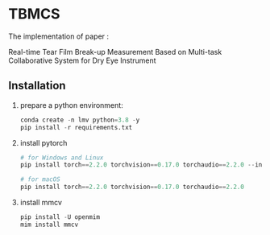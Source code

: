 # TBMCS
The implementation of paper :

Real-time Tear Film Break-up Measurement Based on Multi-task Collaborative System for Dry Eye Instrument



## Installation

1. prepare a python environment:

   ```python
   conda create -n lmv python=3.8 -y
   pip install -r requirements.txt
   ```

2. install pytorch

   ```python
   # for Windows and Linux
   pip install torch==2.2.0 torchvision==0.17.0 torchaudio==2.2.0 --index-url https://download.pytorch.org/whl/cu121
   
   # for macOS
   pip install torch==2.2.0 torchvision==0.17.0 torchaudio==2.2.0
   ```

3. install mmcv

   ```python
   pip install -U openmim
   mim install mmcv
   ```

   
